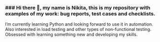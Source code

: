 ### ### Hi there 👋, my name is Nikita, this is my repository with examples of my work: bug reports, test cases and checklists. 
I’m currently learning Python and looking forward to use it in automation.
Also interested in load testing and other types of non-functional testing. Obsessed with learning something new and developing my skills.


<!--
**NikitaSkl/NikitaSkl** is a ✨ _special_ ✨ repository because its `README.md` (this file) appears on your GitHub profile.

Here are some ideas to get you started:

- 🔭 I’m currently working on ...
- 🌱 I’m currently learning ...
- 👯 I’m looking to collaborate on ...
- 🤔 I’m looking for help with ...
- 💬 Ask me about ...
- 📫 How to reach me: ...
- 😄 Pronouns: ...
- ⚡ Fun fact: ...
-->
